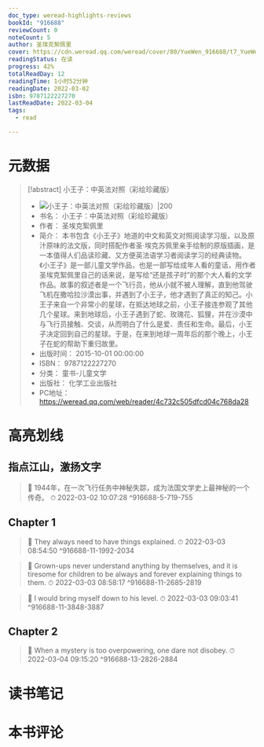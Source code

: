```yaml
---
doc_type: weread-highlights-reviews
bookId: "916688"
reviewCount: 0
noteCount: 5
author: 圣埃克絮佩里
cover: https://cdn.weread.qq.com/weread/cover/80/YueWen_916688/t7_YueWen_916688.jpg
readingStatus: 在读
progress: 42%
totalReadDay: 12
readingTime: 1小时52分钟
readingDate: 2022-03-02
isbn: 9787122227270
lastReadDate: 2022-03-04
tags:
  - read

---
```

# 元数据
> [!abstract] 小王子：中英法对照（彩绘珍藏版）
> - ![ 小王子：中英法对照（彩绘珍藏版）|200](https://cdn.weread.qq.com/weread/cover/80/YueWen_916688/t7_YueWen_916688.jpg)
> - 书名： 小王子：中英法对照（彩绘珍藏版）
> - 作者： 圣埃克絮佩里
> - 简介： 本书包含《小王子》地道的中文和英文对照阅读学习版，以及原汁原味的法文版，同时搭配作者圣·埃克苏佩里亲手绘制的原版插画，是一本值得人们品读珍藏、又方便英法语学习者阅读学习的经典读物。《小王子》是一部儿童文学作品，也是一部写给成年人看的童话，用作者圣埃克絮佩里自己的话来说，是写给“还是孩子时”的那个大人看的文学作品。故事的叙述者是一个飞行员，他从小就不被人理解，直到他驾驶飞机在撒哈拉沙漠出事，并遇到了小王子，他才遇到了真正的知己。小王子来自一个非常小的星球，在抵达地球之前，小王子接连参观了其他几个星球。来到地球后，小王子遇到了蛇、玫瑰花、狐狸，并在沙漠中与飞行员接触、交谈，从而明白了什么是爱、责任和生命。最后，小王子决定回到自己的星球。于是，在来到地球一周年后的那个晚上，小王子在蛇的帮助下重归故里。
> - 出版时间： 2015-10-01 00:00:00
> - ISBN： 9787122227270
> - 分类： 童书-儿童文学
> - 出版社： 化学工业出版社
> - PC地址：https://weread.qq.com/web/reader/4c732c505dfcd04c768da28

# 高亮划线

## 指点江山，激扬文字

> 📌 1944年，在一次飞行任务中神秘失踪，成为法国文学史上最神秘的一个传奇。 
> ⏱ 2022-03-02 10:07:28 ^916688-5-719-755

## Chapter 1

> 📌 They always need to have things explained. 
> ⏱ 2022-03-03 08:54:50 ^916688-11-1992-2034

> 📌 Grown-ups never understand anything by themselves, and it is tiresome for children to be always and forever explaining things to them. 
> ⏱ 2022-03-03 08:58:17 ^916688-11-2685-2819

> 📌 I would bring myself down to his level. 
> ⏱ 2022-03-03 09:03:41 ^916688-11-3848-3887

## Chapter 2

> 📌 When a mystery is too overpowering, one dare not disobey. 
> ⏱ 2022-03-04 09:15:20 ^916688-13-2826-2884

# 读书笔记

# 本书评论

